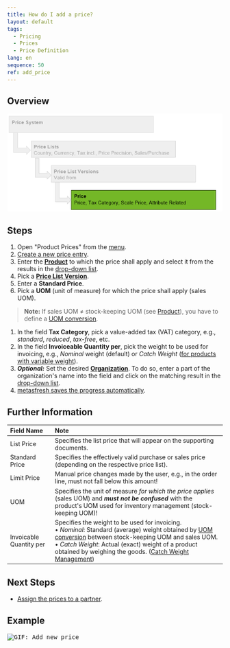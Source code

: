```yaml
---
title: How do I add a price?
layout: default
tags:
  - Pricing
  - Prices
  - Price Definition
lang: en
sequence: 50
ref: add_price
---
```


## Overview
<kbd><img src="assets/price system hierarchy - price.png" alt="Fig.: Pricing System Hierarchy - Focus: Price"></kbd>

## Steps
1. Open "Product Prices" from the [menu](Menu).
1. [Create a new price entry](New_Record_Window).
1. Enter the [**Product**](NewProduct) to which the price shall apply and select it from the results in the <a href="Keyboard_shortcuts_reference#dropdown" title="Dynamic Search Box (Autocompletion)">drop-down list</a>.
1. Pick a [**Price List Version**](Add_price-list-version).
1. Enter a **Standard Price**.
1. Pick a **UOM** (unit of measure) for which the price shall apply (sales UOM).
 >**Note:** If sales UOM ≠ stock-keeping UOM (see [Product](NewProduct)), you have to define a [UOM conversion](Convert_UOMs).

1. In the field **Tax Category**, pick a value-added tax (VAT) category, e.g., *standard*, *reduced*, *tax-free*, etc.
1. In the field **Invoiceable Quantity per**, pick the weight to be used for invoicing, e.g., *Nominal* weight (default) or *Catch Weight* ([for products with variable weight](Sales_order_catch_weight)).
1. ***Optional:*** Set the desired [**Organization**](Org_add_new_organization). To do so, enter a part of the organization's name into the field and click on the matching result in the <a href="Keyboard_shortcuts_reference#dropdown" title="Dynamic Search Box (Autocompletion)">drop-down list</a>.
1. [metasfresh saves the progress automatically](Saveindicator).

## Further Information

| Field Name | Note |
| :--- | :--- |
| List Price | Specifies the list price that will appear on the supporting documents. |
| Standard Price | Specifies the effectively valid purchase or sales price (depending on the respective price list). |
| Limit Price | Manual price changes made by the user, e.g., in the order line, must not fall below this amount! |
| UOM | Specifies the unit of measure *for which the price applies* (sales UOM) and ***must not be confused*** with the product's UOM used for inventory management (stock-keeping UOM)! |
| Invoicable Quantity per | Specifies the weight to be used for invoicing.<br> &#8226;&nbsp;*Nominal*: Standard (average) weight obtained by [UOM conversion](Convert_UOMs) between stock-keeping UOM and sales UOM.<br> &#8226;&nbsp;*Catch Weight*: Actual (exact) weight of a product obtained by weighing the goods. ([Catch Weight Management](Sales_order_catch_weight))|

## Next Steps
- [Assign the prices to a partner](Assign_prices_to_partner).

## Example
<kbd><img src="assets/Add_Price.gif" alt="GIF: Add new price"></kbd>
